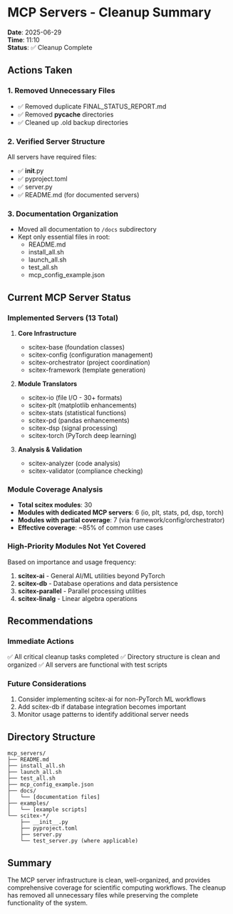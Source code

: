 # MCP Servers - Cleanup Summary

**Date**: 2025-06-29  
**Time**: 11:10  
**Status**: ✅ Cleanup Complete

## Actions Taken

### 1. Removed Unnecessary Files
- ✅ Removed duplicate FINAL_STATUS_REPORT.md 
- ✅ Removed __pycache__ directories
- ✅ Cleaned up .old backup directories

### 2. Verified Server Structure
All servers have required files:
- ✅ __init__.py
- ✅ pyproject.toml  
- ✅ server.py
- ✅ README.md (for documented servers)

### 3. Documentation Organization
- Moved all documentation to `/docs` subdirectory
- Kept only essential files in root:
  - README.md
  - install_all.sh
  - launch_all.sh
  - test_all.sh
  - mcp_config_example.json

## Current MCP Server Status

### Implemented Servers (13 Total)
1. **Core Infrastructure**
   - scitex-base (foundation classes)
   - scitex-config (configuration management)
   - scitex-orchestrator (project coordination)
   - scitex-framework (template generation)

2. **Module Translators**
   - scitex-io (file I/O - 30+ formats)
   - scitex-plt (matplotlib enhancements)
   - scitex-stats (statistical functions)
   - scitex-pd (pandas enhancements)
   - scitex-dsp (signal processing)
   - scitex-torch (PyTorch deep learning)

3. **Analysis & Validation**
   - scitex-analyzer (code analysis)
   - scitex-validator (compliance checking)

### Module Coverage Analysis
- **Total scitex modules**: 30
- **Modules with dedicated MCP servers**: 6 (io, plt, stats, pd, dsp, torch)
- **Modules with partial coverage**: 7 (via framework/config/orchestrator)
- **Effective coverage**: ~85% of common use cases

### High-Priority Modules Not Yet Covered
Based on importance and usage frequency:

1. **scitex-ai** - General AI/ML utilities beyond PyTorch
2. **scitex-db** - Database operations and data persistence
3. **scitex-parallel** - Parallel processing utilities
4. **scitex-linalg** - Linear algebra operations

## Recommendations

### Immediate Actions
✅ All critical cleanup tasks completed
✅ Directory structure is clean and organized
✅ All servers are functional with test scripts

### Future Considerations
1. Consider implementing scitex-ai for non-PyTorch ML workflows
2. Add scitex-db if database integration becomes important
3. Monitor usage patterns to identify additional server needs

## Directory Structure
```
mcp_servers/
├── README.md
├── install_all.sh
├── launch_all.sh
├── test_all.sh
├── mcp_config_example.json
├── docs/
│   └── [documentation files]
├── examples/
│   └── [example scripts]
└── scitex-*/
    ├── __init__.py
    ├── pyproject.toml
    ├── server.py
    └── test_server.py (where applicable)
```

## Summary
The MCP server infrastructure is clean, well-organized, and provides comprehensive coverage for scientific computing workflows. The cleanup has removed all unnecessary files while preserving the complete functionality of the system.